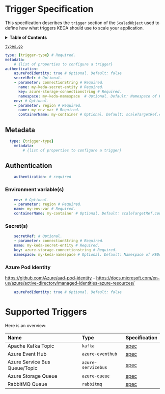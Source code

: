 # Trigger Specification

This specification describes the `trigger` section of the `ScaledObject` used to define how what triggers KEDA should use to scale your application.

<details>
  <summary><b>Table of Contents</b></summary>

- [Metadata](#metadata)
- [Authentication](#authentication)
    - [Environment variable(s)](#environment-variables)
    - [Secret(s)](#secrets)
    - [Azure Pod Identity](#authentication)
- [Supported Triggers](#azure-pod-identity)
</details>

[`types.go`](./../pkg/apis/keda/v1alpha1/types.go)

```yaml
type: {trigger-type} # Required.
metadata:
    # {list of properties to configure a trigger}
authentication:
    azurePodIdentity: true # Optional. Default: false
    secretRef: # Optional.
    - parameter: connectionString # Required.
      name: my-keda-secret-entity # Required.
      key: azure-storage-connectionstring # Required.
      namespace: my-keda-namespace  # Optional. Default: Namespace of KEDA
    env: # Optional.
    - parameter: region # Required.
      name: my-env-var # Required.
      containerName: my-container # Optional. Default: scaleTargetRef.containerName of ScaledObject
```

## Metadata

```yaml
  type: {trigger-type}
    metadata:
        # {list of properties to configure a trigger}
```

## Authentication

```yaml
    authentication: # required
```

### Environment variable(s)
```yaml
    env: # Optional.
    - parameter: region # Required.
    name: my-env-var # Required.
    containerName: my-container # Optional. Default: scaleTargetRef.containerName of ScaledObject
```

### Secret(s)
```yaml
    secretRef: # Optional.
    - parameter: connectionString # Required.
    name: my-keda-secret-entity # Required.
    key: azure-storage-connectionstring # Required.
    namespace: my-keda-namespace # Optional. Default: Namespace of KEDA
```

### Azure Pod Identity
https://github.com/Azure/aad-pod-identity - https://docs.microsoft.com/en-us/azure/active-directory/managed-identities-azure-resources/
```yaml
    azurePodIdentity: true # Optional. Default: false
```

# Supported Triggers

Here is an overview:

| Name                          | Type               | Specification                             |
|:------------------------------|:-------------------|:------------------------------------------|
| Apache Kafka Topic            | `kafka`            | [spec](./triggers/apache-kafka-topic.md)  |
| Azure Event Hub               | `azure-eventhub`   | [spec](./triggers/azure-event-hub.md)     |
| Azure Service Bus Queue/Topic | `azure-servicebus` | [spec](./triggers/azure-service-bus.md)   |
| Azure Storage Queue           | `azure-queue`      | [spec](./triggers/azure-storage-queue.md) |
| RabbitMQ Queue                | `rabbitmq`         | [spec](./triggers/rabbit-mq-queue.md)     |
